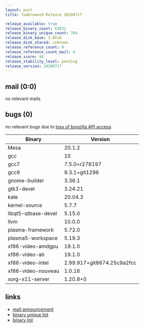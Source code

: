 ```yaml
---
layout: post
title: Tumbleweed Release 20200717

release_available: true
release_binary_count: 63831
release_binary_unique_count: 784
release_disk_base: 3.0GiB
release_disk_shared: unknown
release_reference_count: 0
release_reference_count_mail: 0
release_score: 94
release_stability_level: pending
release_version: 20200717
---
```


## mail (0:0)

no relevant mails

## bugs (0)

<!--more-->

no relevant bugs due to [loss of bugzilla API access](https://bugzilla.opensuse.org/show_bug.cgi?id=1157722)

Binary | Version
--- | ---
Mesa | 20.1.2
gcc | 10
gcc7 | 7.5.0+r278197
gcc9 | 9.3.1+git1296
gnome-builder | 3.36.1
gtk3-devel | 3.24.21
kate | 20.04.3
kernel-source | 5.7.7
libqt5-qtbase-devel | 5.15.0
llvm | 10.0.0
plasma-framework | 5.72.0
plasma5-workspace | 5.19.3
xf86-video-amdgpu | 19.1.0
xf86-video-ati | 19.1.0
xf86-video-intel | 2.99.917+git8674.25c9a2fcc
xf86-video-nouveau | 1.0.16
xorg-x11-server | 1.20.8+0

## links

- [mail announcement](https://lists.opensuse.org/opensuse-factory/2020-07/msg00355.html)
- [binary unique list](http://download.opensuse.org/history/20200717/rpm.unique.list)
- [binary list](http://download.opensuse.org/history/20200717/rpm.list)
